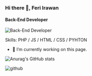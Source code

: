 ### Hi there 👋, Feri Irawan
#### Back-End Developer
![Back-End Developer](https://user-images.githubusercontent.com/61820040/114247739-14670b00-99c0-11eb-9115-8dd221ea46ac.gif)


Skills: PHP / JS / HTML / CSS / PYHTON

- 🔭 I’m currently working on this page. 

<!--[![Anurag's GitHub stats](https://github-readme-stats.vercel.app/api?username=feri03)](https://github.com/anuraghazra/github-readme-stats)-->
![Anurag's GitHub stats](https://github-readme-stats.vercel.app/api?username=feri03&show_icons=true&theme=react)

![github](https://user-images.githubusercontent.com/61820040/114247739-14670b00-99c0-11eb-9115-8dd221ea46ac.gif)


<!--
**Feri03/Feri03** is a ✨ _special_ ✨ repository because its `README.md` (this file) appears on your GitHub profile.

Here are some ideas to get you started:

- 🔭 I’m currently working on ...
- 🌱 I’m currently learning ...
- 👯 I’m looking to collaborate on ...
- 🤔 I’m looking for help with ...
- 💬 Ask me about ...
- 📫 How to reach me: ...
- 😄 Pronouns: ...
- ⚡ Fun fact: ...
-->
